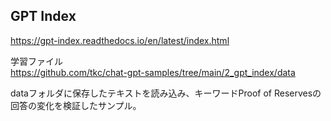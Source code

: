 ## GPT Index

https://gpt-index.readthedocs.io/en/latest/index.html

学習ファイル  
https://github.com/tkc/chat-gpt-samples/tree/main/2_gpt_index/data


dataフォルダに保存したテキストを読み込み、キーワードProof of Reservesの回答の変化を検証したサンプル。
